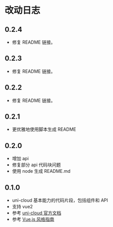 # 改动日志

## 0.2.4

- 修复 README 链接。

## 0.2.3

- 修复 README 链接。

## 0.2.2

- 修复 README 链接。

## 0.2.1

- 更优雅地使用脚本生成 README

## 0.2.0

- 增加 api
- 修复部分 api 代码块问题
- 使用 node 生成 README.md

## 0.1.0

- uni-cloud 基本能力的代码片段，包括组件和 API
- 支持 vue2
- 参考 [uni-cloud 官方文档](https://uniapp.dcloud.net.cn/uniCloud/README)
- 参考 [Vue.js 风格指南](https://cn.vuejs.org/v2/style-guide/index.html)
